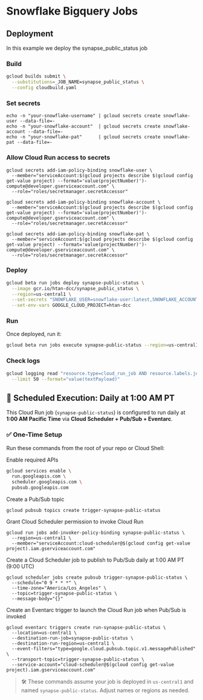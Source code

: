 # Snowflake Bigquery Jobs

## Deployment

In this example we deploy the synapse_public_status job

### Build

```bash
gcloud builds submit \
  --substitutions=_JOB_NAME=synapse_public_status \
  --config cloudbuild.yaml
```

### Set secrets

```
echo -n "your-snowflake-username" | gcloud secrets create snowflake-user --data-file=-
echo -n "your-snowflake-account"  | gcloud secrets create snowflake-account --data-file=-
echo -n "your-snowflake-pat"      | gcloud secrets create snowflake-pat --data-file=-
```

### Allow Cloud Run access to secrets

```
gcloud secrets add-iam-policy-binding snowflake-user \
  --member="serviceAccount:$(gcloud projects describe $(gcloud config get-value project) --format='value(projectNumber)')-compute@developer.gserviceaccount.com" \
  --role="roles/secretmanager.secretAccessor"

gcloud secrets add-iam-policy-binding snowflake-account \
  --member="serviceAccount:$(gcloud projects describe $(gcloud config get-value project) --format='value(projectNumber)')-compute@developer.gserviceaccount.com" \
  --role="roles/secretmanager.secretAccessor"

gcloud secrets add-iam-policy-binding snowflake-pat \
  --member="serviceAccount:$(gcloud projects describe $(gcloud config get-value project) --format='value(projectNumber)')-compute@developer.gserviceaccount.com" \
  --role="roles/secretmanager.secretAccessor"
```

### Deploy

```bash
gcloud beta run jobs deploy synapse-public-status \
  --image gcr.io/htan-dcc/synapse_public_status \
  --region=us-central1 \
  --set-secrets "SNOWFLAKE_USER=snowflake-user:latest,SNOWFLAKE_ACCOUNT=snowflake-account:latest,SNOWFLAKE_PAT=snowflake-pat:latest" \
  --set-env-vars GOOGLE_CLOUD_PROJECT=htan-dcc
```

### Run

Once deployed, run it:

```bash
gcloud beta run jobs execute synapse-public-status --region=us-central1
```

### Check logs

```bash
gcloud logging read "resource.type=cloud_run_job AND resource.labels.job_name=synapse-public-status" \
  --limit 50 --format="value(textPayload)"
```


## 🔁 Scheduled Execution: Daily at 1:00 AM PT

This Cloud Run job (`synapse-public-status`) is configured to run daily at **1:00 AM Pacific Time** via **Cloud Scheduler + Pub/Sub + Eventarc**.

### ✅ One-Time Setup

Run these commands from the root of your repo or Cloud Shell:

Enable required APIs

```bash
gcloud services enable \
  run.googleapis.com \
  scheduler.googleapis.com \
  pubsub.googleapis.com
```

Create a Pub/Sub topic
```
gcloud pubsub topics create trigger-synapse-public-status
```
Grant Cloud Scheduler permission to invoke Cloud Run

```
gcloud run jobs add-invoker-policy-binding synapse-public-status \
  --region=us-central1 \
  --member="serviceAccount:cloud-scheduler@$(gcloud config get-value project).iam.gserviceaccount.com"
```

Create a Cloud Scheduler job to publish to Pub/Sub daily at 1:00 AM PT (9:00 UTC)

```
gcloud scheduler jobs create pubsub trigger-synapse-public-status \
  --schedule="0 9 * * *" \
  --time-zone="America/Los_Angeles" \
  --topic=trigger-synapse-public-status \
  --message-body="{}"
```

Create an Eventarc trigger to launch the Cloud Run job when Pub/Sub is invoked

```
gcloud eventarc triggers create run-synapse-public-status \
  --location=us-central1 \
  --destination-run-job=synapse-public-status \
  --destination-run-region=us-central1 \
  --event-filters="type=google.cloud.pubsub.topic.v1.messagePublished" \
  --transport-topic=trigger-synapse-public-status \
  --service-account="cloud-scheduler@$(gcloud config get-value project).iam.gserviceaccount.com"
```

> 🛠️ These commands assume your job is deployed in `us-central1` and named `synapse-public-status`. Adjust names or regions as needed.
```